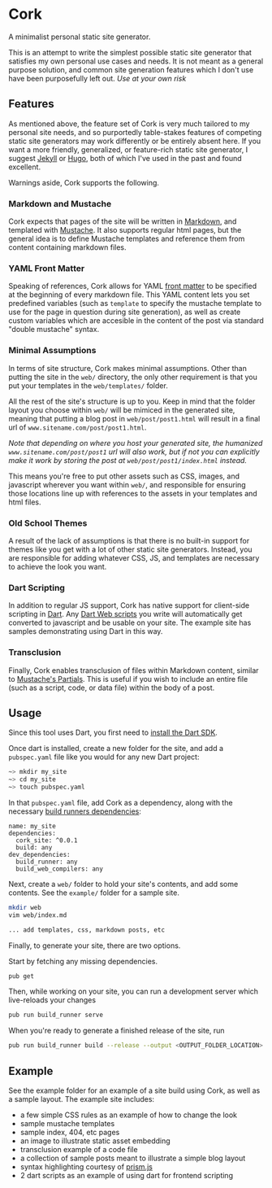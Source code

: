 # Cork
A minimalist personal static site generator.

This is an attempt to write the simplest possible static site generator that satisfies my own personal use cases and needs. It is not meant as a general purpose solution, and common site generation features which I don't use have been purposefully left out. *Use at your own risk*


## Features
As mentioned above, the feature set of Cork is very much tailored to my personal site needs, and so purportedly table-stakes features of competing static site generators may work differently or be entirely absent here. If you want a more friendly, generalized, or feature-rich static site generator, I suggest [Jekyll](https://jekyllrb.com/) or [Hugo](https://gohugo.io/), both of which I've used in the past and found excellent.

Warnings aside, Cork supports the following.

### Markdown and Mustache
Cork expects that pages of the site will be written in [Markdown](https://en.wikipedia.org/wiki/Markdown), and templated with [Mustache](https://mustache.github.io/). It also supports regular html pages, but the general idea is to define Mustache templates and reference them from content containing markdown files.

### YAML Front Matter
Speaking of references, Cork allows for YAML [front matter](https://jekyllrb.com/docs/front-matter/) to be specified at the beginning of every markdown file. This YAML content lets you set predefined variables (such as `template` to specify the mustache template to use for the page in question during site generation), as well as create custom variables which are accesible in the content of the post via standard "double mustache" syntax.

### Minimal Assumptions
In terms of site structure, Cork makes minimal assumptions. Other than putting the site in the `web/` directory, the only other requirement is that you put your templates in the `web/templates/` folder.

All the rest of the site's structure is up to you. Keep in mind that the folder layout you choose within `web/` will be mimiced in the generated site, meaning that putting a blog post in `web/post/post1.html` will result in a final url of `www.sitename.com/post/post1.html`.

*Note that depending on where you host your generated site, the humanized `www.sitename.com/post/post1` url will also work, but if not you can explicitly make it work by storing the post at `web/post/post1/index.html` instead.*

This means you're free to put other assets such as CSS, images, and javascript wherever you want within `web/`, and responsible for ensuring those locations line up with references to the assets in your templates and html files.

### Old School Themes
A result of the lack of assumptions is that there is no built-in support for themes like you get with a lot of other static site generators. Instead, you are responsible for adding whatever CSS, JS, and templates are necessary to achieve the look you want.

### Dart Scripting
In addition to regular JS support, Cork has native support for client-side scripting in [Dart](https://dart.dev/). Any [Dart Web scripts](https://dart.dev/web) you write will automatically get converted to javascript and be usable on your site. The example site has samples demonstrating using Dart in this way.

### Transclusion
Finally, Cork enables transclusion of files within Markdown content, similar to [Mustache's Partials](https://mustache.github.io/mustache.5.html#Partials). This is useful if you wish to include an entire file (such as a script, code, or data file) within the body of a post.


## Usage
Since this tool uses Dart, you first need to [install the Dart SDK](https://dart.dev/get-dart).

Once dart is installed, create a new folder for the site, and add a `pubspec.yaml` file like you would for any new Dart project:

```sh
~> mkdir my_site
~> cd my_site
~> touch pubspec.yaml
```

In that `pubspec.yaml` file, add Cork as a dependency, along with the necessary [build runners dependencies](https://dart.dev/tools/build_runner):

```
name: my_site
dependencies:
  cork_site: ^0.0.1
  build: any
dev_dependencies:
  build_runner: any
  build_web_compilers: any
```

Next, create a `web/` folder to hold your site's contents, and add some contents. See the `example/` folder for a sample site.

```sh
mkdir web
vim web/index.md

... add templates, css, markdown posts, etc
```

Finally, to generate your site, there are two options.

Start by fetching any missing dependencies.

```sh
pub get
```

Then, while working on your site, you can run a development server which live-reloads your changes

```sh
pub run build_runner serve
```

When you're ready to generate a finished release of the site, run

```sh
pub run build_runner build --release --output <OUTPUT_FOLDER_LOCATION>
```


## Example
See the example folder for an example of a site build using Cork, as well as a sample layout. The example site includes:

- a few simple CSS rules as an example of how to change the look
- sample mustache templates
- sample index, 404, etc pages
- an image to illustrate static asset embedding
- transclusion example of a code file
- a collection of sample posts meant to illustrate a simple blog layout
- syntax highlighting courtesy of [prism.js](https://prismjs.com/)
- 2 dart scripts as an example of using dart for frontend scripting
